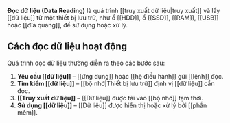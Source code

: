 **Đọc dữ liệu (Data Reading)** là quá trình [[truy xuất dữ liệu|truy xuất]] và lấy [[dữ liệu]] từ một thiết bị lưu trữ, như ổ [[HDD]], ổ [[SSD]], [[RAM]], [[USB]] hoặc [[đĩa quang]], để sử dụng hoặc xử lý.

## Cách đọc dữ liệu hoạt động

Quá trình đọc dữ liệu thường diễn ra theo các bước sau:

1. **Yêu cầu [[dữ liệu]]** – [[ứng dụng]] hoặc [[hệ điều hành]] gửi [[lệnh]] đọc.
2. **Tìm kiếm [[dữ liệu]]** – [[bộ nhớ|Thiết bị lưu trữ]] định vị [[dữ liệu]] cần đọc.
3. **[[Truy xuất dữ liệu]]** – [[Dữ liệu]] được tải vào [[bộ nhớ]] tạm thời.
4. **Sử dụng [[dữ liệu]]** – [[Dữ liệu]] được hiển thị hoặc xử lý bởi [[phần mềm]].